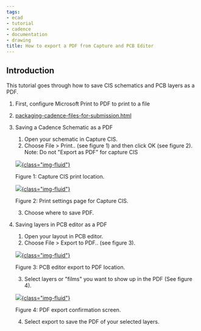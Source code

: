 ```yaml
---
tags:
- ecad
- tutorial
- cadence
- documentation
- drawing
title: How to export a PDF from Capture and PCB Editor
---
```


## Introduction

This tutorial goes through how to save CIS schematics and PCB layers as a PDF.

1.  First, configure Microsoft Print to PDF to print to a file

2.  [packaging-cadence-files-for-submission.html](packaging-cadence-files-for-submission.html)

3.  Saving a Cadence Schematic as a PDF

    1.  Open your schematic in Capture CIS.
    2.  Choose File > Print.. (see figure 1) and then click OK (see figure 2).
        Note: Do not "Export as PDF" for capture CIS

    [![](/figures/figure_052.png){class="img-fluid"}](/larger/image0167.png)

    Figure 1: Capture CIS print location.

    [![](/figures/figure_053.png){class="img-fluid"}](/larger/image0168.png)

    Figure 2: Print settings page for Capture CIS.

    3.  Choose where to save PDF.

4.  Saving layers in PCB editor as a PDF

    1.  Open your layout in PCB editor.
    2.  Choose File > Export to PDF.. (see figure 3).

    [![](/figures/figure_054.png){class="img-fluid"}](/larger/image0169.png)

    Figure 3: PCB editor export to PDF location.

    3.  Select layers or "films" you want to show up in the PDF (See figure 4).

    [![](/figures/figure_055.png){class="img-fluid"}](/larger/image0170.png)

    Figure 4: PDF export confirmation screen.

    4.  Select export to save the PDF of your selected layers.

